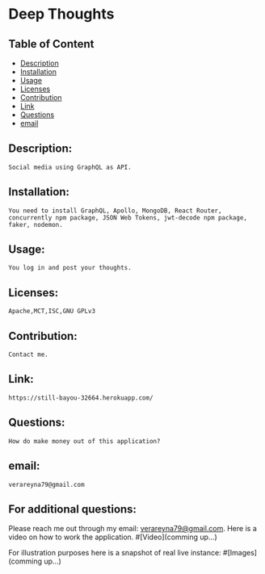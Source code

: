 # Deep Thoughts
## Table of Content

- [Description](#Description)
- [Installation](#Installation)
- [Usage](#Usage)
- [Licenses](#Licenses)
- [Contribution](#Contribution)
- [Link](#Link)
- [Questions](#Questions)
- [email](#email)

## Description:
    Social media using GraphQL as API. 
## Installation:
    You need to install GraphQL, Apollo, MongoDB, React Router,  concurrently npm package, JSON Web Tokens, jwt-decode npm package,  faker, nodemon.
## Usage:
    You log in and post your thoughts.
## Licenses:
    Apache,MCT,ISC,GNU GPLv3
## Contribution:
    Contact me.
## Link:
    https://still-bayou-32664.herokuapp.com/
## Questions:
    How do make money out of this application?
## email:
    verareyna79@gmail.com

## For additional questions:
   Please reach me out through my email: verareyna79@gmail.com.
   Here is a video on how to work the application.
#[Video](comming up...)

For illustration purposes here is a snapshot of real live instance:
#[Images](comming up...)

